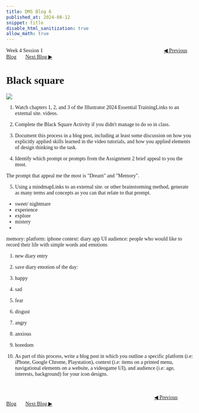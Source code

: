 ```yaml
---
title: DMS Blog 6
published_at: 2024-08-12
snippet: title
disable_html_sanitization: true
allow_math: true
---
```

<font face="Times New Roman">
Week 4 Session 1
<a href="https://d20502-d-dms1-blog-38.deno.dev/fifth-blog-post" class="button" style="margin-left:23em">◀︎ Previous Blog</a>&nbsp;&nbsp;&nbsp;&nbsp;&nbsp;&nbsp;
<a href="https://d20502-d-dms1-blog-38.deno.dev/seventh-blog-post" class="button">Next Blog ▶︎</a>

# Black square

![](240812/1.png)

1. Watch chapters 1, 2, and 3 of the Illustrator 2024 Essential TrainingLinks to an external site. videos.

2. Complete the Black Square Activity if you didn't manage to do so in class. 

3. Document this process in a blog post, including at least some discussion on how you explicitly applied skills learned in the video tutorials, and how you applied elements of design thinking to the task.

4. Identify which prompt or prompts from the Assignment 2 brief appeal to you the most. 

The prompt that appeal me the most is "Dream" and "Memory".

5. Using a mindmapLinks to an external site. or other brainstorming method, generate as many terms and concepts as you can that relate to that prompt.

- sweet/ nightmare
- experience
- explore
- mistery
- 

memory:
platform: iphone
context: diary app UI
audience: people who would like to record their life with simple words and emotions
1. new diary entry
2. save diary
emotion of the day:
3. happy
4. sad
5. fear
6. disgust
7. angry
8. anxious
9. boredom


6. As part of this process, write a blog post in which you outline a specific platform (i.e: iPhone, Google Chrome, Playstation), context (i.e: items on a printed menu, navigational elements on a website, a videogame UI), and audience (i.e: age, interests, background) for your icon designs.


<br></br>
<a href="https://d20502-d-dms1-blog-38.deno.dev/fifth-blog-post" class="button" style="margin-left:28.46em">◀︎ Previous Blog</a>&nbsp;&nbsp;&nbsp;&nbsp;&nbsp;&nbsp;
<a href="https://d20502-d-dms1-blog-38.deno.dev/seventh-blog-post" class="button">Next Blog ▶︎</a>
</font>